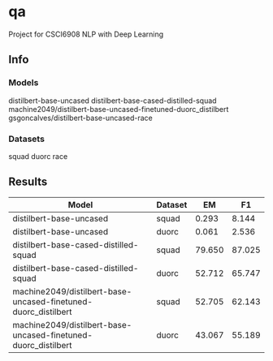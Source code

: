 # qa

Project for CSCI6908 NLP with Deep Learning

## Info

### Models

distilbert-base-uncased
distilbert-base-cased-distilled-squad
machine2049/distilbert-base-uncased-finetuned-duorc_distilbert
gsgoncalves/distilbert-base-uncased-race

### Datasets

squad
duorc
race

## Results

| Model                                                          | Dataset | EM     | F1     |
|----------------------------------------------------------------|---------|--------|--------|
| distilbert-base-uncased                                        | squad   | 0.293  | 8.144  |
| distilbert-base-uncased                                        | duorc   | 0.061  | 2.536  |
| distilbert-base-cased-distilled-squad                          | squad   | 79.650 | 87.025 |
| distilbert-base-cased-distilled-squad                          | duorc   | 52.712 | 65.747 |
| machine2049/distilbert-base-uncased-finetuned-duorc_distilbert | squad   | 52.705 | 62.143 |
| machine2049/distilbert-base-uncased-finetuned-duorc_distilbert | duorc   | 43.067 | 55.189 |

